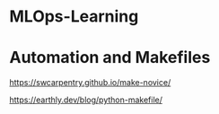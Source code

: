 # MLOps-Learning


# Automation and Makefiles 

https://swcarpentry.github.io/make-novice/

https://earthly.dev/blog/python-makefile/ 
